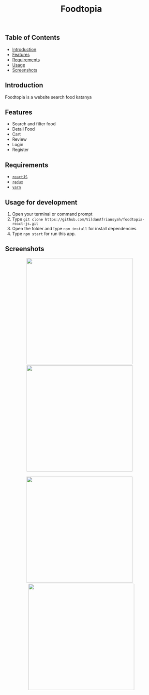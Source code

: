 <h1 align='center'>Foodtopia</h1><br/>

## Table of Contents

- [Introduction](#introduction) 
- [Features](#features)
- [Requirements](#requirements)
- [Usage](#usage-for-development)
- [Screenshots](#screenshots)


## Introduction
Foodtopia is a website search food katanya

## Features
* Search and filter food
* Detail Food
* Cart
* Review
* Login
* Register

## Requirements
* [`reactJS`](https://reactjs.org/)
* [`redux`](https://redux.js.org/)
* [`yarn`](https://yarnpkg.com/)

## Usage for development
1. Open your terminal or command prompt
2. Type `git clone https://github.com/VildanAfriansyah/foodtopia-react-js.git`
3. Open the folder and type `npm install` for install dependencies
4. Type `npm start` for run this app.

## Screenshots
  <p align="center">
    <span>
      <img src="https://user-images.githubusercontent.com/42516170/74243398-44f6da80-4d12-11ea-811d-9032985f3be3.png" width="350px" />
      &nbsp;&nbsp;
      <img src="https://user-images.githubusercontent.com/42516170/74243404-488a6180-4d12-11ea-9218-14bf90a4f227.png" width="350px" />
      &nbsp;&nbsp;
    </span>
  </p>
<p align="center">
    <span>
      <img src="https://user-images.githubusercontent.com/42516170/74243411-49bb8e80-4d12-11ea-99c3-0fdeff1a348b.png" width="350px" />
      &nbsp;&nbsp;
      <img src="https://user-images.githubusercontent.com/42516170/74243414-4b855200-4d12-11ea-9b85-cb8837b81510.png" width="350px" />
    </span>
  </p>
